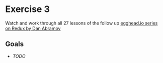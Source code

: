 # Exercise 3

Watch and work through all 27 lessons of the follow up [egghead.io series on Redux by Dan Abramov](https://egghead.io/redux-2)

## Goals

- *TODO*